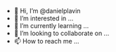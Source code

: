 - 👋 Hi, I’m @danielplavin
- 👀 I’m interested in ...
- 🌱 I’m currently learning ...
- 💞️ I’m looking to collaborate on ...
- 📫 How to reach me ...

<!---
danielplavin/danielplavin is a ✨ special ✨ repository because its `README.md` (this file) appears on your GitHub profile.
You can click the Preview link to take a look at your changes.
--->
